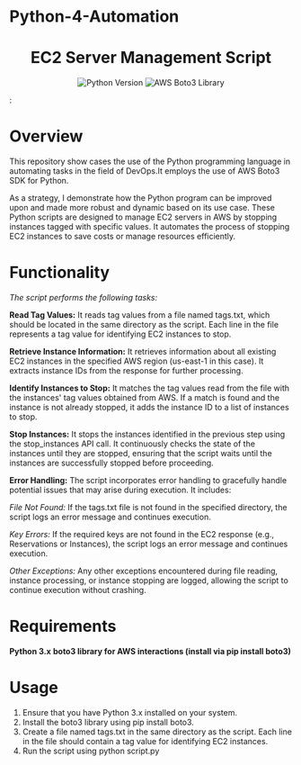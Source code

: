 # Python-4-Automation
<h1 align="center">EC2 Server Management Script</h1>
<p align="center">
  <img src="https://img.shields.io/badge/Python-3.x-blue.svg" alt="Python Version">
  <img src="https://img.shields.io/badge/AWS-Boto3-yellow.svg" alt="AWS Boto3 Library">
</p>:

# Overview
This repository show cases the use of the Python programming language in automating tasks in the field of DevOps.It employs the use of AWS Boto3 SDK for Python.

As a strategy, I demonstrate how the Python program can be improved upon and made more robust and dynamic based on its use case.
These Python scripts are designed to manage EC2 servers in AWS by stopping instances tagged with specific values. It automates the process of stopping EC2 instances to save costs or manage resources efficiently.

# Functionality
*The script performs the following tasks:*

__Read Tag Values:__ It reads tag values from a file named tags.txt, which should be located in the same directory as the script. Each line in the file represents a tag value for identifying EC2 instances to stop.

__Retrieve Instance Information:__ It retrieves information about all existing EC2 instances in the specified AWS region (us-east-1 in this case). It extracts instance IDs from the response for further processing.

__Identify Instances to Stop:__ It matches the tag values read from the file with the instances' tag values obtained from AWS. If a match is found and the instance is not already stopped, it adds the instance ID to a list of instances to stop.

__Stop Instances:__ It stops the instances identified in the previous step using the stop_instances API call. It continuously checks the state of the instances until they are stopped, ensuring that the script waits until the instances are successfully stopped before proceeding.

**Error Handling:**
The script incorporates error handling to gracefully handle potential issues that may arise during execution. It includes:

*File Not Found:* If the tags.txt file is not found in the specified directory, the script logs an error message and continues execution.

*Key Errors:* If the required keys are not found in the EC2 response (e.g., Reservations or Instances), the script logs an error message and continues execution.

*Other Exceptions:* Any other exceptions encountered during file reading, instance processing, or instance stopping are logged, allowing the script to continue execution without crashing.

# Requirements
**Python 3.x**
**boto3 library for AWS interactions (install via pip install boto3)**

# Usage
1. Ensure that you have Python 3.x installed on your system.
2. Install the boto3 library using pip install boto3.
3. Create a file named tags.txt in the same directory as the script. Each line in the file should contain a tag value for identifying EC2 instances.
4. Run the script using python script.py

